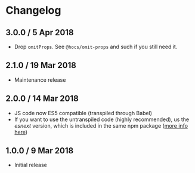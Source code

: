 # Changelog

## 3.0.0 / 5 Apr 2018

* Drop `omitProps`. See `@hocs/omit-props` and such if you still need it.

## 2.1.0 / 19 Mar 2018

* Maintenance release

## 2.0.0 / 14 Mar 2018

* JS code now ES5 compatible (transpiled through Babel)
* If you want to use the untranspiled code (highly recommended), us the *esnext* version, which is
  included in the same npm package ([more info here](http://2ality.com/2017/06/pkg-esnext.html))

## 1.0.0 / 9 Mar 2018

* Initial release 

